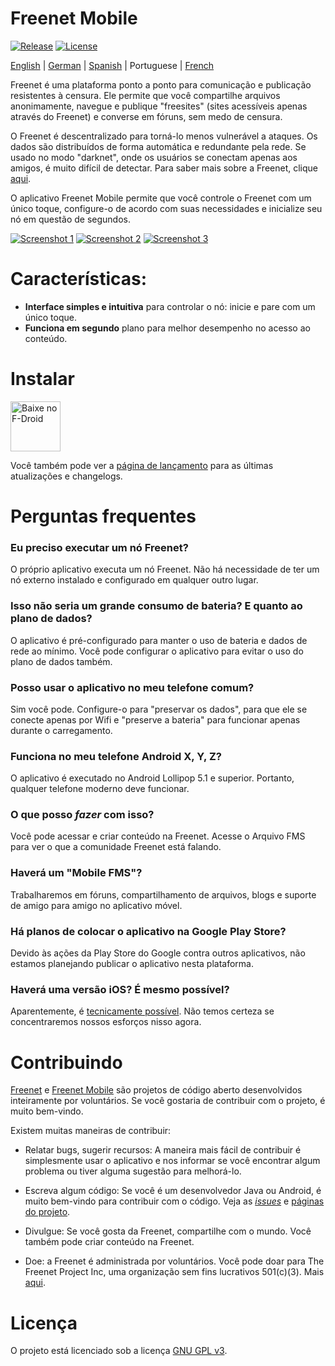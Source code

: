 # Freenet Mobile

[![Release](https://img.shields.io/f-droid/v/org.freenetproject.mobile?color=blue)][8] [![License](https://img.shields.io/github/license/freenet-mobile/app?color=blue)][2]

[English][readme] | [German][readme-de] | [Spanish][readme-es] | Portuguese | [French][readme-fr]

Freenet é uma plataforma ponto a ponto para comunicação e publicação resistentes à censura. Ele permite que você compartilhe arquivos anonimamente, navegue e publique "freesites" (sites acessíveis apenas através do Freenet) e converse em fóruns, sem medo de censura.

O Freenet é descentralizado para torná-lo menos vulnerável a ataques. Os dados são distribuídos de forma automática e redundante pela rede. Se usado no modo "darknet", onde os usuários se conectam apenas aos amigos, é muito difícil de detectar. Para saber mais sobre a Freenet, clique [aqui][about-freenet].

O aplicativo Freenet Mobile permite que você controle o Freenet com um único toque, configure-o de acordo com suas necessidades e inicialize seu nó em questão de segundos.

[![Screenshot 1][screen1thumb]][screen1] [![Screenshot 2][screen2thumb]][screen2] [![Screenshot 3][screen3thumb]][screen3]

# Características:

* **Interface simples e intuitiva** para controlar o nó: inicie e pare com um único toque.
* **Funciona em segundo** plano para melhor desempenho no acesso ao conteúdo.

# Instalar

[<img src="https://fdroid.gitlab.io/artwork/badge/get-it-on-pt.png"
    alt="Baixe no F-Droid"
    height="80">](https://f-droid.org/pt/packages/org.freenetproject.mobile)

Você também pode ver a [página de lançamento][5] para as últimas atualizações e changelogs.

# Perguntas frequentes

### Eu preciso executar um nó Freenet?

O próprio aplicativo executa um nó Freenet. Não há necessidade de ter um nó externo instalado e configurado em qualquer outro lugar.

### Isso não seria um grande consumo de bateria? E quanto ao plano de dados?

O aplicativo é pré-configurado para manter o uso de bateria e dados de rede ao mínimo. Você pode configurar o aplicativo para evitar o uso do plano de dados também.

### Posso usar o aplicativo no meu telefone comum?

Sim você pode. Configure-o para "preservar os dados", para que ele se conecte apenas por Wifi e "preserve a bateria" para funcionar apenas durante o carregamento.

### Funciona no meu telefone Android X, Y, Z?

O aplicativo é executado no Android Lollipop 5.1 e superior. Portanto, qualquer telefone moderno deve funcionar.

### O que posso _fazer_ com isso?

Você pode acessar e criar conteúdo na Freenet. Acesse o Arquivo FMS para ver o que a comunidade Freenet está falando.

### Haverá um "Mobile FMS"?

Trabalharemos em fóruns, compartilhamento de arquivos, blogs e suporte de amigo para amigo no aplicativo móvel.

### Há planos de colocar o aplicativo na Google Play Store?

Devido às ações da Play Store do Google contra outros aplicativos, não estamos planejando publicar o aplicativo nesta plataforma.

### Haverá uma versão iOS? É mesmo possível?

Aparentemente, é [tecnicamente possível](https://multi-os-engine.org/). Não temos certeza se concentraremos nossos esforços nisso agora.

# Contribuindo

[Freenet][3] e [Freenet Mobile][1] são projetos de código aberto desenvolvidos inteiramente por voluntários. Se você gostaria de contribuir com o projeto, é muito bem-vindo.

Existem muitas maneiras de contribuir:

- Relatar bugs, sugerir recursos: A maneira mais fácil de contribuir é simplesmente usar o aplicativo e nos informar se você encontrar algum problema ou tiver alguma sugestão para melhorá-lo.

- Escreva algum código: Se você é um desenvolvedor Java ou Android, é muito bem-vindo para contribuir com o código. Veja as _[issues][4]_ e [páginas do projeto][1].

- Divulgue: Se você gosta da Freenet, compartilhe com o mundo. Você também pode criar conteúdo na Freenet.

- Doe: a Freenet é administrada por voluntários. Você pode doar para The Freenet Project Inc, uma organização sem fins lucrativos 501(c)(3). Mais [aqui][donate].

# Licença

O projeto está licenciado sob a licença [GNU GPL v3][2].

  [1]: https://github.com/freenet-mobile/app/projects/1
  [2]: http://www.gnu.org/licenses/gpl.html
  [3]: https://github.com/freenet
  [4]: https://github.com/freenet-mobile/app/issues
  [5]: https://github.com/freenet-mobile/app/releases
  [6]: https://www.lifewire.com/install-apk-on-android-4177185
  [7]: https://freenetproject.org/
  [8]: https://f-droid.org/packages/org.freenetproject.mobile/
  [donate]: https://freenetproject.org/pages/donate.html
  [about-freenet]: https://freenetproject.org/pages/about.html
  [screen1]: docs/screenshot_1.png
  [screen1thumb]:  docs/screenshot_1_thumb.png
  [screen2]: docs/screenshot_2.png
  [screen2thumb]:  docs/screenshot_2_thumb.png
  [screen3]: docs/screenshot_3.png
  [screen3thumb]:  docs/screenshot_3_thumb.png
  [readme]: README.md
  [readme-en]: README.md
  [readme-de]: README.de.md
  [readme-es]: README.es.md
  [readme-pt]: README.pt.md
  [readme-fr]: README.fr.md
